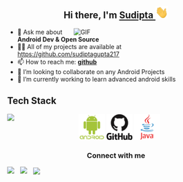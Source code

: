 <h2 align="center">Hi there, I'm <a  href="https://github.com/Sudiptagupta217">Sudipta </a> <img  src="https://raw.githubusercontent.com/ABSphreak/ABSphreak/master/gifs/Hi.gif" width="30px"></h2>

<img align="right"  alt="GIF" src="https://i.imgur.com/8MupZHY.gif" width="350px" />

- 💬 Ask me about **Android Dev & Open Source**
- 👨‍💻 All of my projects are available at https://github.com/sudiptagupta217
- 📫 How to reach me: <a href="https://github.com/Sudiptagupta217"> <b> github </b> </a>
- 👯 I’m looking to collaborate on any Android Projects
- 🔭 I’m currently working to learn advanced android skills

## Tech Stack
<p align="center"><img src="https://github.com/devicons/devicon/blob/master/icons/android/android-plain-wordmark.svg" alt="android" width="60" height="60"/>
<img src="https://github.com/devicons/devicon/blob/master/icons/github/github-original-wordmark.svg" alt="github" width="60" height="60"/>
<img src="https://github.com/devicons/devicon/blob/master/icons/java/java-original-wordmark.svg" alt="java" width="60" height="60"/>

<img align="left" src="https://github-readme-stats.vercel.app/api?username=sudiptagupta217&show_icons=true&hide_border=false" />
 
 <div>
  <h3 align="center" > Connect with me </h3>
 
<a href="https://www.linkedin.com/in/sudipta-gupta-58407b119/">
  <img align="left" width="30px" src="https://cdn.jsdelivr.net/npm/simple-icons@v3/icons/linkedin.svg" />
</a>

<a href="mailto:sudiptagupta217@gmail.com">
  <img align="left" width="30px" src="https://cdn.jsdelivr.net/npm/simple-icons@v3/icons/gmail.svg" />
</a>

<a href="https://twitter.com/sudiptagupta217">
  <img align="center" width="30px" src="https://cdn.jsdelivr.net/npm/simple-icons@v3/icons/twitter.svg" />
</a>

</div>

